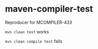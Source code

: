 # maven-compiler-test
Reproducer for MCOMPILER-433

`mvn clean test` works

`mvn clean compile test` fails
